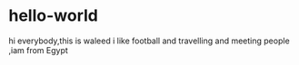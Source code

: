 # hello-world
hi everybody,this is waleed i like football and travelling and meeting people ,iam from Egypt
